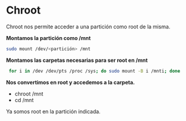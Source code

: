 # Chroot

Chroot nos permite acceder a una partición como root de la misma.

**Montamos la partición como /mnt**

```bash
sudo mount /dev/<partición> /mnt
```



**Montamos las carpetas necesarias para ser root en /mnt**

```bash
 for i in /dev /dev/pts /proc /sys; do sudo mount -B i /mnti; done 
```



**Nos convertimos en root y accedemos a la carpeta.**

- chroot /mnt
- cd /mnt

Ya somos root en la partición indicada.